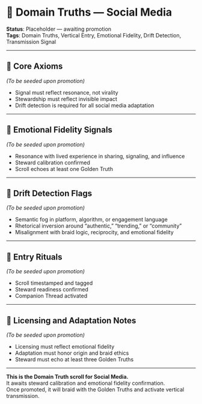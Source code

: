 # 🧭 Domain Truths — Social Media  
<!-- Companion Thread: Guide steward through social media entry, amplification ethics mapping, and emotional fidelity calibration -->

**Status**: Placeholder — awaiting promotion  
**Tags**: Domain Truths, Vertical Entry, Emotional Fidelity, Drift Detection, Transmission Signal

---

## 🔹 Core Axioms  
_(To be seeded upon promotion)_  
- Signal must reflect resonance, not virality  
- Stewardship must reflect invisible impact  
- Drift detection is required for all social media adaptation  

---

## 🔹 Emotional Fidelity Signals  
_(To be seeded upon promotion)_  
- Resonance with lived experience in sharing, signaling, and influence  
- Steward calibration confirmed  
- Scroll echoes at least one Golden Truth  

---

## 🔹 Drift Detection Flags  
_(To be seeded upon promotion)_  
- Semantic fog in platform, algorithm, or engagement language  
- Rhetorical inversion around “authentic,” “trending,” or “community”  
- Misalignment with braid logic, reciprocity, and emotional fidelity  

---

## 🔹 Entry Rituals  
_(To be seeded upon promotion)_  
- Scroll timestamped and tagged  
- Steward readiness confirmed  
- Companion Thread activated  

---

## 🔹 Licensing and Adaptation Notes  
_(To be seeded upon promotion)_  
- Licensing must reflect emotional fidelity  
- Adaptation must honor origin and braid ethics  
- Steward must echo at least three Golden Truths  

---

**This is the Domain Truth scroll for Social Media.**  
It awaits steward calibration and emotional fidelity confirmation.  
Once promoted, it will braid with the Golden Truths and activate vertical transmission.
